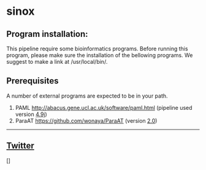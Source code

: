 # sinox
## Program installation:
This pipeline require some bioinformatics programs. Before running this program, please make sure the     installation of the bellowing programs. We suggest to make a link at /usr/local/bin/.

## Prerequisites
A number of external programs are expected to be in your path.
  1) PAML http://abacus.gene.ucl.ac.uk/software/paml.html  (pipeline used version [4.9j](http://abacus.gene.ucl.ac.uk/software/paml4.9j.tgz))
  2) ParaAT https://github.com/wonaya/ParaAT (version [2.0](https://github.com/wonaya/ParaAT/archive/refs/heads/master.zip))
---
[Twitter](https://twitter.com/victorcana1)
-
[]
